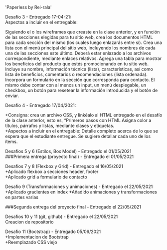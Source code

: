 'Paperless by Rei-rala'

Desafio 3 - Entregado 17-04-21:  
Aspectos a incluir en el entregable:

Siguiendo el o los wireframes que creaste en la clase anterior, y en función de las secciones elegidas para tu sitio web, crea los documentos HTML para cada sección del mismo (los cuales luego enlazarás entre sí).
Crea una lista con el menú principal del sitio web, incluyendo los nombres de cada una de las secciones este último. Deberá estar enlazado a los archivos correspondiente, mediante enlaces relativos.
Agrega una tabla para mostrar los beneficios del producto que estés promocionando en tu sitio web. Incluye su nombre, información técnica (lista), características, así como lista de beneficios, comentarios o recomendaciones (lista ordenada).
Incorpora un formulario en la sección que corresponda para contacto. El mismo debe contar con al menos un input, un menú desplegable, un checkbox, un botón para resetear la información introducida y el botón de enviar.

Desafio 4 - Entregado 17/04/2021:

+Consigna: crea un archivo CSS, y linkéalo al HTML entregado en el desafío de la clase anterior, esto es, “Primeros pasos con HTML Asigna color a títulos, párrafos y listas, mediante clases y etiquetas.  
+Aspectos a incluir en el entregable:
Detalle completo acerca de lo que se espera que el estudiante entregue. Se sugiere detallar cada uno de los ítems.

Desafios 5 y 6 (Estilos, Box Model) - Entregado el 01/05/2021  
###Primera entrega (proyecto final) - Entregado el 01/05/2021

Desafios 7 y 8 (Flexbox y Grid) - Entregado el 16/05/2021  
+Aplicado flexbox a secciones header, footer  
+Aplicado grid a formulario de contacto

Desafio 9 (Transformaciones y animaciones) - Entregado el 22/05/2021  
+Aplicado gradientes en index
+Añadido animaciones y transformaciones en partes varias

###Segunda entrega del proyecto final - Entregado el 22/05/2021

Desafios 10 y 11 (git, github) - Entregado el 22/05/2021  
Creacion de repositorio

Desafio 11 (Bootstrap) - Entregado 05/06/2021  
+Implementacion de Bootstrap  
+Reemplazado CSS viejo

